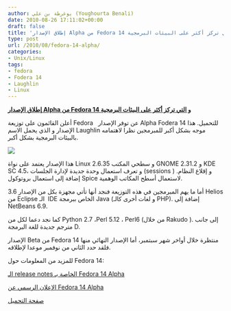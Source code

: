 ```yaml
---
author: يوغرطة بن علي (Youghourta Benali)
date: 2010-08-26 17:11:02+00:00
draft: false
title: 'إطلاق الإصدار Alpha من Fedora 14 و التي تركز أكثر على البيئات البرمجية '
type: post
url: /2010/08/fedora-14-alpha/
categories:
- Unix/Linux
tags:
- fedora
- Fodera 14
- Laughlin
- Linux
---
```


**[إطلاق الإصدار Alpha من Fedora 14 و التي تركز أكثر على البيئات البرمجية](http://www.it-scoop.com/2010/08/fedora-14-alpha/)**


أعلن القائمون على توزيعة Fedora   عن توفر الإصدار Alpha Fodera 14 للتحميل. هذا الإصدار و الذي يحمل الاسم Laughlin موجه بشكل أكبر للمبرمجين نظرا لاهتمامه بالبيئات البرمجية بشكل أكبر.

[![](http://www.it-scoop.com/wp-content/uploads/2009/11/fedoraLogo.jpg)
](http://www.it-scoop.com/2010/08/fedora-14-alpha/)

هذا الإصدار يعتمد على نواة Linux 2.6.35 و سطحي المكتب GNOME 2.31.2 و KDE SC 4.5، و تعرف استعمال وحدة جديدة لإدارة الجلسات (sessions ) و إقلاع النظام. إضافة إلى استعمال بروتوكول Spice لاستعمال أسطح المكاتب الوهمية.

أما ما يهم المبرمجين في هذه التوزيعة فنجد أنها تأتي مجهزة بكل من الإصدار 3.6 Helios من Eclipse الـ  IDE الخاص ببرمجة Java (و لغات أخرى كالـ PHP). إضافة إلى NetBeans 6.9.

كما نجد دعما لكل من Python 2.7 ،Perl 5.12 ، Perl6 (من خلال Rakudo ). إلى جانب مترجم جديدة للغة البرمجة D.

الإصدار Beta من Fedora 14 منتظرة خلال أواخر شهر سبتمبر، أما الإصدار النهائي منها فلقد حدد الثاني من نوفمبر موعدا لإطلاقه.

للمزيد من المعلومات حول Fedora 14:

[الـ release notes الخاصة بـ Fedora 14 Alpha](http://fedoraproject.org/wiki/Fedora_14_Alpha_release_notes)

[الإعلان الرسمي عن Fedora 14 Alpha](https://fedoraproject.org/wiki/F14_Alpha_release_announcement)

[صفحة التحميل](http://mirrors.fedoraproject.org/publiclist/Fedora/14-Alpha/?wkrnF14a)
